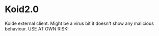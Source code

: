 # Koid2.0
Koide external client. Might be a virus bit it doesn't show any malicious behaviour.
USE AT OWN RISK!

